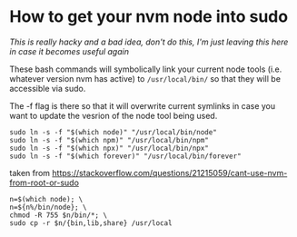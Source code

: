 # How to get your nvm node into sudo
*This is really hacky and a bad idea, don't do this, I'm just leaving this here in case it becomes useful again*

These bash commands will symbolically link your current node tools (i.e. whatever version nvm has active) to `/usr/local/bin/` so that they will be accessible via sudo.

The -f flag is there so that it will overwrite current symlinks in case you want to update the vesrion of the node tool being used.
```
sudo ln -s -f "$(which node)" "/usr/local/bin/node"
sudo ln -s -f "$(which npm)" "/usr/local/bin/npm"
sudo ln -s -f "$(which npx)" "/usr/local/bin/npx"
sudo ln -s -f "$(which forever)" "/usr/local/bin/forever"
```

taken from https://stackoverflow.com/questions/21215059/cant-use-nvm-from-root-or-sudo
```
n=$(which node); \
n=${n%/bin/node}; \
chmod -R 755 $n/bin/*; \
sudo cp -r $n/{bin,lib,share} /usr/local
```

